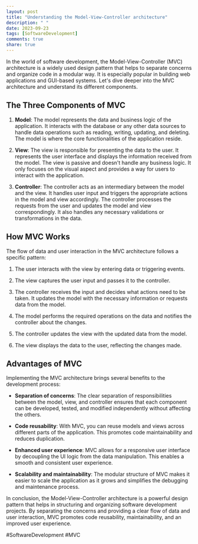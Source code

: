 ```yaml
---
layout: post
title: "Understanding the Model-View-Controller architecture"
description: " "
date: 2023-09-23
tags: [SoftwareDevelopment]
comments: true
share: true
---
```


In the world of software development, the Model-View-Controller (MVC) architecture is a widely used design pattern that helps to separate concerns and organize code in a modular way. It is especially popular in building web applications and GUI-based systems. Let's dive deeper into the MVC architecture and understand its different components.

## The Three Components of MVC

1. **Model**: The model represents the data and business logic of the application. It interacts with the database or any other data sources to handle data operations such as reading, writing, updating, and deleting. The model is where the core functionalities of the application reside.

2. **View**: The view is responsible for presenting the data to the user. It represents the user interface and displays the information received from the model. The view is passive and doesn't handle any business logic. It only focuses on the visual aspect and provides a way for users to interact with the application.

3. **Controller**: The controller acts as an intermediary between the model and the view. It handles user input and triggers the appropriate actions in the model and view accordingly. The controller processes the requests from the user and updates the model and view correspondingly. It also handles any necessary validations or transformations in the data.

## How MVC Works

The flow of data and user interaction in the MVC architecture follows a specific pattern:

1. The user interacts with the view by entering data or triggering events.

2. The view captures the user input and passes it to the controller.

3. The controller receives the input and decides what actions need to be taken. It updates the model with the necessary information or requests data from the model.

4. The model performs the required operations on the data and notifies the controller about the changes.

5. The controller updates the view with the updated data from the model.

6. The view displays the data to the user, reflecting the changes made.

## Advantages of MVC

Implementing the MVC architecture brings several benefits to the development process:

- **Separation of concerns**: The clear separation of responsibilities between the model, view, and controller ensures that each component can be developed, tested, and modified independently without affecting the others.

- **Code reusability**: With MVC, you can reuse models and views across different parts of the application. This promotes code maintainability and reduces duplication.

- **Enhanced user experience**: MVC allows for a responsive user interface by decoupling the UI logic from the data manipulation. This enables a smooth and consistent user experience.

- **Scalability and maintainability**: The modular structure of MVC makes it easier to scale the application as it grows and simplifies the debugging and maintenance process.

In conclusion, the Model-View-Controller architecture is a powerful design pattern that helps in structuring and organizing software development projects. By separating the concerns and providing a clear flow of data and user interaction, MVC promotes code reusability, maintainability, and an improved user experience.

#SoftwareDevelopment #MVC